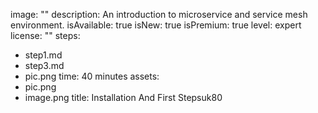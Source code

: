 image: ""
description: An introduction to microservice and service mesh environment.
isAvailable: true
isNew: true
isPremium: true
level: expert
license: ""
steps:
  - step1.md
  - step3.md
  - pic.png
time: 40 minutes
assets:
  - pic.png
  - image.png
title: Installation And First Stepsuk80
